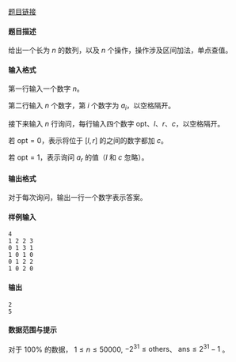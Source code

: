 [题目链接](https://loj.ac/p/6277) 

#### 题目描述

给出一个长为 $n$ 的数列，以及 $n$ 个操作，操作涉及区间加法，单点查值。

#### 输入格式

第一行输入一个数字 $n$。

第二行输入 $n$ 个数字，第 $i$ 个数字为 $a_i$，以空格隔开。

接下来输入 $n$ 行询问，每行输入四个数字 $\mathrm{opt}$、$l$、$r$、$c$，以空格隔开。

若 $\mathrm{opt} = 0$，表示将位于 $[l, r]$ 的之间的数字都加 $c$。

若 $\mathrm{opt} = 1$，表示询问 $a_r$ 的值（$l$ 和 $c$ 忽略）。

#### 输出格式

对于每次询问，输出一行一个数字表示答案。

#### 样例输入

```
4
1 2 2 3
0 1 3 1
1 0 1 0
0 1 2 2
1 0 2 0

```

#### 输出

```
2
5

```

#### 数据范围与提示

对于 $100\%$ 的数据， $1 \leq n \leq 50000$, $-2^{31} \leq \mathrm{others}$、 $\mathrm{ans} \leq 2^{31}-1$ 。


